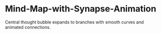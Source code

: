 # Mind-Map-with-Synapse-Animation
Central thought bubble expands to branches with smooth curves and animated connections.
